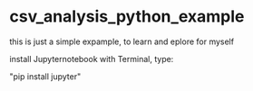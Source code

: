 # csv_analysis_python_example
this is just a simple expample, to learn and eplore for myself

install Jupyternotebook with Terminal, type: 

"pip install jupyter"
